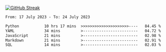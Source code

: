[![GitHub Streak](https://streak-stats.demolab.com?user=renren-017&theme=sea&hide_border=true&background=DD272700)](https://git.io/streak-stats)

<!--START_SECTION:waka-->

```txt
From: 17 July 2023 - To: 24 July 2023

Python           10 hrs 17 mins  >>>>>>>>>>>>>>>>>>>>>----   84.45 %
YAML             34 mins         >------------------------   04.72 %
JavaScript       21 mins         >------------------------   02.98 %
Markdown         21 mins         >------------------------   02.91 %
SQL              14 mins         >------------------------   02.03 %
```

<!--END_SECTION:waka-->
